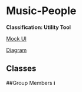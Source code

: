 # Music-People

**Classification: Utility Tool**

[Mock UI]()

[Diagram]()

## Classes

##Group Members
**i**

